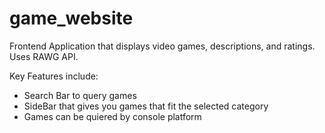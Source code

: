 # game_website

Frontend Application that displays video games, descriptions, and ratings. Uses RAWG API.


Key Features include:

- Search Bar to query games
- SideBar that gives you games that fit the selected category
- Games can be quiered by console platform
